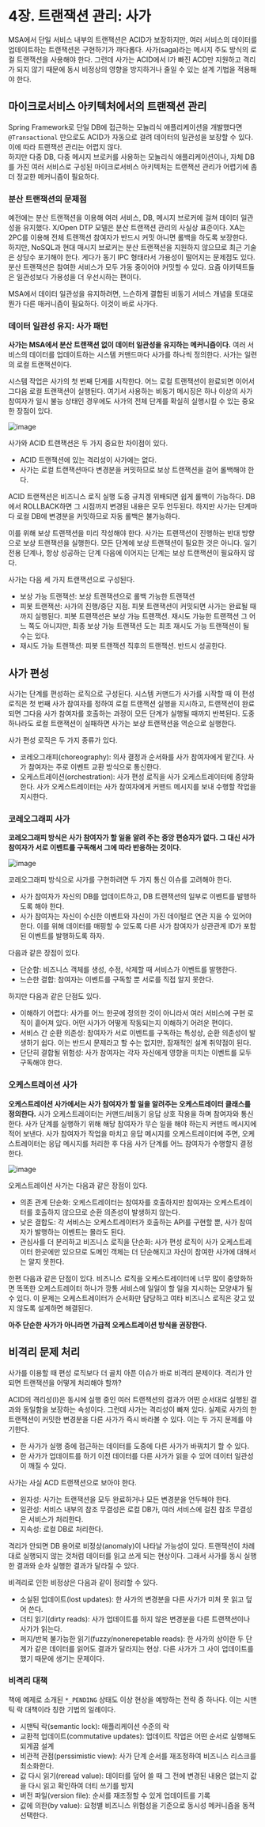 # 4장. 트랜잭션 관리: 사가
MSA에서 단일 서비스 내부의 트랜잭션은 ACID가 보장하지만, 여러 서비스의 데이터를 업데이트하는 트랜잭션은 구현하기가 까다롭다. 사가(saga)라는 메시지 주도 방식의 로컬 트랜잭션을 사용해야 한다. 그런데 사가는 ACID에서 I가 빠진 ACD만 지원하고 격리가 되지 않기 때문에 동시 비정상의 영향을 방지하거나 줄일 수 있는 설계 기법을 적용해야 한다.

## 마이크로서비스 아키텍처에서의 트랜잭션 관리
Spring Framework로 단일 DB에 접근하는 모놀리식 애플리케이션을 개발했다면 `@Transactional` 만으로도 ACID가 자동으로 걸려 데이터의 일관성을 보장할 수 있다. 이에 따라 트랜잭션 관리는 어렵지 않다.  
하지만 다중 DB, 다중 메시지 브로커를 사용하는 모놀리식 애플리케이션이나, 자체 DB를 가진 여러 서비스로 구성된 마이크로서비스 아키텍처는 트랜잭션 관리가 어렵기에 좀 더 정교한 메커니즘이 필요하다.

### 분산 트랜잭션의 문제점
예전에는 분산 트랜잭션을 이용해 여러 서비스, DB, 메시지 브로커에 걸쳐 데이터 일관성을 유지했다. X/Open DTP 모델은 분산 트랜잭션 관리의 사실상 표준이다. XA는 2PC를 이용해 전체 트랜잭션 참여자가 반드시 커밋 아니면 롤백을 하도록 보장한다.  
하지만, NoSQL과 현대 매시지 브로커는 분산 트랜잭션을 지원하지 않으므로 최근 기술은 상당수 포기해야 한다. 게다가 동기 IPC 형태라서 가용성이 떨어지는 문제점도 있다. 분산 트랜잭션은 참여한 서비스가 모두 가동 중이어야 커밋할 수 있다. 요즘 아키텍트들은 일관성보다 가용성을 더 우선시하는 편이다.

MSA에서 데이터 일관성을 유지하려면, 느슨하게 결합된 비동기 서비스 개념을 토대로 뭔가 다른 매커니즘이 필요하다. 이것이 바로 사가다.

### 데이터 일관성 유지: 사가 패턴
**사가는 MSA에서 분산 트랜잭션 없이 데이터 일관성을 유지하는 메커니즘이다.** 여러 서비스의 데이터를 업데이트하는 시스템 커맨드마다 사가를 하나씩 정의한다. 사가는 일련의 로컬 트랜잭션이다.

시스템 작업은 사가의 첫 번째 단계를 시작한다. 어느 로컬 트랜잭션이 완료되면 이어서 그다음 로컬 트랜잭션이 실행된다. 여기서 사용하는 비동기 메시징은 하나 이상의 사가 참여자가 일시 불능 상태인 경우에도 사가의 전체 단계를 확실히 실행시킬 수 있는 중요한 장점이 있다.

![image](https://github.com/alanhakhyeonsong/LetsReadBooks/assets/60968342/660b6edc-3a05-446b-bf8a-1d40f605d61e)

사가와 ACID 트랜잭션은 두 가지 중요한 차이점이 있다.
- ACID 트랜잭션에 있는 격리성이 사가에는 없다.
- 사가는 로컬 트랜잭션마다 변경분을 커밋하므로 보상 트랜잭션을 걸어 롤백해야 한다.

ACID 트랜잭션은 비즈니스 로직 실행 도중 규치겡 위배되면 쉽게 롤백이 가능하다. DB에서 ROLLBACK하면 그 시점까지 변경된 내용은 모두 언두된다. 하지만 사가는 단계마다 로컬 DB에 변경분을 커밋하므로 자동 롤백은 불가능하다.

이를 위해 보상 트랜잭션을 미리 작성해야 한다. 사가는 트랜잭션이 진행하는 반대 방향으로 보상 트랜잭션을 실행한다. 모든 단계에 보상 트랜잭션이 필요한 것은 아니다. 일기 전용 단계나, 항상 성공하는 단계 다음에 이어지는 단계는 보상 트랜잭션이 필요하지 않다.

사가는 다음 세 가지 트랜잭션으로 구성된다.
- 보상 가능 트랜잭션: 보상 트랜잭션으로 롤백 가능한 트랜잭션
- 피봇 트랜잭션: 사가의 진행/중단 지점. 피봇 트랜잭션이 커밋되면 사가는 완료될 때까지 실행된다. 피봇 트랜잭션은 보상 가능 트랜잭션. 재시도 가능한 트랜잭션 그 어느 쪽도 아니지만, 최종 보상 가능 트랜잭션 도는 최초 재시도 가능 트랜잭션이 될 수는 있다.
- 재시도 가능 트랜잭션: 피봇 트랜잭션 직후의 트랜잭션. 반드시 성공한다.

## 사가 편성
사가는 단계를 편성하는 로직으로 구성된다. 시스템 커맨드가 사가를 시작할 때 이 편성 로직은 첫 번째 사가 참여자를 정하여 로컬 트랜잭션 실행을 지시하고, 트랜잭션이 완료되면 그다음 사가 참여자를 호출하는 과정이 모든 단계가 실행될 때까지 반복된다. 도중 하나라도 로컬 트랜잭션이 실패하면 사가는 보상 트랜잭션을 역순으로 실행한다.

사가 편성 로직은 두 가지 종류가 있다.

- 코레오그래피(choreography): 의사 결정과 순서화를 사가 참여자에게 맡긴다. 사가 참여자는 주로 이벤트 교환 방식으로 통신한다.
- 오케스트레이션(orchestration): 사가 편성 로직을 사가 오케스트레이터에 중앙화한다. 사가 오케스트레이터는 사가 참여자에게 커맨드 메시지를 보내 수행할 작업을 지시한다.

### 코레오그래피 사가
**코레오그래피 방식은 사가 참여자가 할 일을 알려 주는 중앙 편승자가 없다. 그 대신 사가 참여자가 서로 이벤트를 구독해서 그에 따라 반응하는 것이다.**

![image](https://github.com/alanhakhyeonsong/LetsReadBooks/assets/60968342/af3aa29c-0bdf-4bf6-a597-577fc96f59f4)

코레오그래피 방식으로 사가를 구현하려면 두 가지 통신 이슈를 고려해야 한다.
- 사가 참여자가 자신의 DB를 업데이트하고, DB 트랜잭션의 일부로 이벤트를 발행하도록 해야 한다.
- 사가 참여자는 자신이 수신한 이벤트와 자신이 가진 데이털르 연관 지을 수 있어야 한다. 이를 위해 데이터를 매핑할 수 있도록 다른 사가 참여자가 상관관계 ID가 포함된 이벤트를 발행하도록 하자.

다음과 같은 장점이 있다.
- 단순함: 비즈니스 객체를 생성, 수정, 삭제할 때 서비스가 이벤트를 발행한다.
- 느슨한 결합: 참여자는 이벤트를 구독할 뿐 서로를 직접 알지 못한다.

하지만 다음과 같은 단점도 있다.
- 이해하기 어렵다: 사가를 어느 한곳에 정의한 것이 아니라서 여러 서비스에 구현 로직이 흩어져 있다. 어떤 사가가 어떻게 작동되는지 이해하기 어려운 편이다.
- 서비스 간 순환 의존성: 참여자가 서로 이벤트를 구독하는 특성상, 순환 의존성이 발생하기 쉽다. 이는 반드시 문제라고 할 수는 없지만, 잠재적인 설계 취약점이 된다.
- 단단히 결합될 위험성: 사가 참여자는 각자 자신에게 영향을 미치는 이벤트를 모두 구독해야 한다.

### 오케스트레이션 사가
**오케스트레이션 사가에서는 사가 참여자가 할 일을 알려주는 오케스트레이터 클래스를 정의한다.** 사가 오케스트레이터는 커맨드/비동기 응답 상호 작용을 하며 참여자와 통신한다. 사가 단계를 실행하기 위해 해당 참여자가 무슨 일을 해야 하는지 커맨드 메시지에 적어 보낸다. 사가 참여자가 작업을 마치고 응답 메시지를 오케스트레이터에 주면, 오케스트레이터는 응답 메시지를 처리한 후 다음 사가 단계를 어느 참여자가 수행할지 결정한다.

![image](https://github.com/alanhakhyeonsong/LetsReadBooks/assets/60968342/a9c12b94-ebc9-4eff-be74-e14a01ad5384)

오케스트레이션 사가는 다음과 같은 장점이 있다.
- 의존 관계 단순화: 오케스트레이터는 참여자를 호출하지만 참여자는 오케스트레이터를 호출하지 않으므로 순환 의존성이 발생하지 않는다.
- 낮은 결합도: 각 서비스는 오케스트레이터가 호출하는 API를 구현할 뿐, 사가 참여자가 발행하는 이벤트는 몰라도 된다.
- 관심사를 더 분리하고 비즈니스 로직을 단순화: 사가 편성 로직이 사가 오케스트레이터 한곳에만 있으므로 도메인 객체는 더 단순해지고 자신이 참여한 사가에 대해서는 알지 못한다.

한편 다음과 같은 단점이 있다. 
비즈니스 로직을 오케스트레이터에 너무 많이 중앙화하면 똑똑한 오케스트레이터 하나가 깡통 서비스에 일일이 할 일을 지시하는 모양새가 될 수 있다. 이 문제는 오케스트레이터가 순서화만 담당하고 여타 비즈니스 로직은 갖고 있지 않도록 설계하면 해결된다.

**아주 단순한 사가가 아니라면 가급적 오케스트레이션 방식을 권장한다.**

## 비격리 문제 처리
사가를 이용할 때 편성 로직보다 더 골치 아픈 이슈가 바로 비격리 문제이다. 격리가 안 되면 트랜잭션을 어떻게 처리해야 할까?

ACID의 격리성(I)은 동시에 실행 중인 여러 트랜잭션의 결과가 어떤 순서대로 실행된 결과와 동일함을 보장하는 속성이다. 그런데 사가는 격리성이 빠져 있다. 실제로 사가의 한 트랜잭션이 커밋한 변경분을 다른 사가가 즉시 바라볼 수 있다. 이는 두 가지 문제를 야기한다.
- 한 사가가 실행 중에 접근하는 데이터를 도중에 다른 사가가 바꿔치기 할 수 있다.
- 한 사가가 업데이트를 하기 이전 데이터를 다른 사가가 읽을 수 있어 데이터 일관성이 깨질 수 있다.

사가는 사실 ACD 트랜잭션으로 보아야 한다.
- 원자성: 사가는 트랜잭션을 모두 완료하거나 모든 변경분을 언두해야 한다.
- 일관성: 서비스 내부의 참조 무결성은 로컬 DB가, 여러 서비스에 걸친 참조 무결성은 서비스가 처리한다.
- 지속성: 로컬 DB로 처리한다.

격리가 안되면 DB 용어로 비정상(anomaly)이 나타날 가능성이 있다. 트랜잭션이 차례대로 실행되지 않는 것처럼 데이터를 읽고 쓰게 되는 현상이다. 그래서 사가를 동시 실행한 결과와 순차 실행한 결과가 달라질 수 있다.

비격리로 인한 비정상은 다음과 같이 정리할 수 있다.

- 소실된 업데이트(lost updates): 한 사가의 변경분을 다른 사가가 미처 못 읽고 덮어 쓴다.
- 더티 읽기(dirty reads): 사가 업데이트를 하지 않은 변경분을 다른 트랜잭션이나 사가가 읽는다.
- 퍼지/반복 불가능한 읽기(fuzzy/nonerepetable reads): 한 사가의 상이한 두 단계가 같은 데이터를 읽어도 결과가 달라지는 현상. 다른 사가가 그 사이 업데이트를 했기 때문에 생기는 문제이다.

### 비격리 대책
책에 예제로 소개된 `*_PENDING` 상태도 이상 현상을 예방하는 전략 중 하나다. 이는 시맨틱 락 대책이라 칭한 기법의 일례이다.

- 시맨틱 락(semantic lock): 애플리케이션 수준의 락
- 교환적 업데이트(commutative updates): 업데이트 작업은 어떤 순서로 실행해도 되게끔 설계
- 비관적 관점(perssimistic view): 사가 단계 순서를 재조정하여 비즈니스 리스크를 최소화한다.
- 값 다시 읽기(reread value): 데이터를 덮어 쓸 때 그 전에 변경된 내용은 없는지 값을 다시 읽고 확인하여 더티 쓰기를 방지
- 버전 파일(version file): 순서를 재조정할 수 있게 업데이트를 기록
- 값에 의한(by value): 요청별 비즈니스 위험성을 기준으로 동시성 메커니즘을 동적 선택한다.